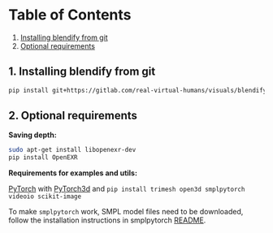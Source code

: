 # Table of Contents
1. [Installing blendify from git](#1-installing-blendify-from-git)
1. [Optional requirements](#2-optional-requirements)

## 1. Installing blendify from git
```bash
pip install git+https://gitlab.com/real-virtual-humans/visuals/blendify.git
```

## 2. Optional requirements
**Saving depth:**
```bash
sudo apt-get install libopenexr-dev
pip install OpenEXR
```

**Requirements for examples and utils:**

[PyTorch](https://pytorch.org/) with [PyTorch3d](https://github.com/facebookresearch/pytorch3d/blob/main/INSTALL.md) and
`pip install trimesh open3d smplpytorch videoio scikit-image`

To make `smplpytorch` work, SMPL model files need to be downloaded, follow the installation instructions in smplpytorch 
[README](https://github.com/gulvarol/smplpytorch/blob/master/README.md).
